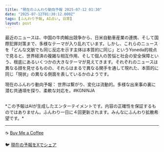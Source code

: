 ```yaml
---
title: "現在のふんわり動向予報 2025-07-12 01:30"
date: "2025-07-12T01:30:12.000Z"
tags: [ふんわり予報, AI占い, 日常]
layout: post
---
```


最近のニュースは、中国の牛肉輸出競争から、日米自動車産業の連携、そして国際犯罪対策まで、多様なテーマが入り乱れています。しかし、これらのニュースを「どんな文脈でも同じ反応を示す主体は本質的に同じ」というYoneda的視点で見ると、世界経済の複雑な相互作用、そして個人の苦悩と社会の安全保障という、根底にあるいくつかの大きなテーマが見えてきます。それぞれのニュースは異なる顔を見せるものの、それらはまるで異なる関手を通して現れた、本質的に同じ「現状」の異なる側面を表しているかのようです。


現在のふんわり動向予報：
世界は繋がり、変化は流動的。多様な出来事の裏に潜む共通項を探り、柔軟な対応を。#KGNINJA

<br>
*この予報はAIが生成したエンターテイメントです。内容の正確性を保証するものではありません。ふんわり一日に４回更新されます。みんなにふんわり拡散希望です。*

---
☕️ [Buy Me a Coffee](https://www.buymeacoffee.com/kgninja)

🐦 [現在の予報をXでシェア](https://twitter.com/intent/tweet?text=%E7%8F%BE%E5%9C%A8%E3%81%AE%E3%81%B5%E3%82%93%E3%82%8F%E3%82%8A%E4%BA%88%E5%A0%B1%3A%20%E3%80%8C%E6%9C%80%E8%BF%91%E3%81%AE%E3%83%8B%E3%83%A5%E3%83%BC%E3%82%B9%E3%81%AF%E3%80%81%E4%B8%AD%E5%9B%BD%E3%81%AE%E7%89%9B%E8%82%89%E8%BC%B8%E5%87%BA%E7%AB%B6%E4%BA%89%E3%81%8B%E3%82%89%E3%80%81%E6%97%A5%E7%B1%B3%E8%87%AA%E5%8B%95%E8%BB%8A%E7%94%A3%E6%A5%AD%E3%81%AE%E9%80%A3%E6%90%BA%E3%80%81%E3%81%9D%E3%81%97%E3%81%A6%E5%9B%BD%E9%9A%9B%E7%8A%AF%E7%BD%AA%E5%AF%BE%E7%AD%96%E3%81%BE%E3%81%A7%E3%80%81%E5%A4%9A%E6%A7%98%E3%81%AA%E3%83%86%E3%83%BC%E3%83%9E%E3%81%8C%E5%85%A5%E3%82%8A%E4%B9%B1%E3%82%8C%E3%81%A6%E3%81%84%E3%81%BE%E3%81%99%E3%80%82%E3%80%8D%23KGNINJA%20%E7%B6%9A%E3%81%8D%E3%81%AF%E3%83%96%E3%83%AD%E3%82%B0%E3%81%A7%EF%BC%81%F0%9F%91%87&url=https%3A%2F%2Fkg-ninja.github.io%2FFunwariyoso%2F)
